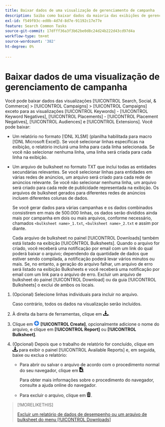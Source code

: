 ```yaml
---
title: Baixar dados de uma visualização de gerenciamento de campanha
description: Saiba como baixar dados da maioria das exibições de gerenciamento de campanha.
exl-id: f549f03c-ed0b-4d7d-8d7e-91192c17e77e
feature: Search Common Tasks
source-git-commit: 17dfff36a3f3b62be0d8c24d24b222d43cd97d4a
workflow-type: tm+mt
source-wordcount: '382'
ht-degree: 0%

---
```


# Baixar dados de uma visualização de gerenciamento de campanha

<!-- Add info about new UI -->

Você pode baixar dados das visualizações [!UICONTROL Search, Social, & Commerce] > [!UICONTROL Campaigns] > [!UICONTROL Campaigns] exceto para as visualizações [!UICONTROL Keywords] - [!UICONTROL Keyword Negatives], [!UICONTROL Placements] - [!UICONTROL Placement Negatives], [!UICONTROL Audiences] e [!UICONTROL Extensions]. Você pode baixar:

* Um relatório no formato [!DNL XLSM] (planilha habilitada para macro [!DNL Microsoft Excel]). Se você selecionar linhas específicas na exibição, o relatório incluirá uma linha para cada linha selecionada. Se você não selecionar nenhuma linha, uma linha será criada para cada linha na exibição.

* Um arquivo de bulksheet no formato TXT que inclui todas as entidades secundárias relevantes. Se você selecionar linhas para entidades em várias redes de anúncios, um arquivo será criado para cada rede de anúncios relevante. Se você não selecionar nenhuma linha, um arquivo será criado para cada rede de publicidade representada na exibição. Os arquivos de bulksheet gerados para diferentes redes de anúncios incluem diferentes colunas de dados.

  Se você gerar dados para várias campanhas e os dados combinados consistirem em mais de 500.000 linhas, os dados serão divididos ainda mais por campanha em dois ou mais arquivos, conforme necessário, chamados `<bulksheet name>_1.txt`, `<bulksheet name>_2.txt` e assim por diante.

  Cada arquivo de bulksheet no painel [!UICONTROL Downloads] também está listado na exibição [!UICONTROL Bulksheets]. Quando o arquivo for criado, você receberá uma notificação por email com um link do qual poderá baixar o arquivo; dependendo da quantidade de dados que estiver sendo compilada, a notificação poderá levar vários minutos ou mais. Se, no entanto, a geração do arquivo falhar, um arquivo de erro será listado na exibição Bulksheets e você receberá uma notificação por email com um link para o arquivo de erro. Excluir um arquivo de bulksheet do painel [!UICONTROL Download] ou da guia [!UICONTROL Bulksheets] o exclui de ambos os locais.

1. (Opcional) Selecione linhas individuais para incluir no arquivo.

   Caso contrário, todos os dados na visualização serão incluídos.

1. À direita da barra de ferramentas, clique em ![Download de Relatório](/help/search-social-commerce/assets/download.png "Download de Relatório").

1. Clique em ![Criar](/help/search-social-commerce/assets/add.png "Criar") **[!UICONTROL Create]**, opcionalmente adicione o nome do arquivo, e clique em **[!UICONTROL Report]** ou **[!UICONTROL Bulksheet]**.

1. (Opcional) Depois que o trabalho de relatório for concluído, clique em ![Download de Relatório](/help/search-social-commerce/assets/download.png "Download de Relatório") para exibir o painel [!UICONTROL Available Reports] e, em seguida, baixe ou exclua o relatório:

   * Para abrir ou salvar o arquivo de acordo com o procedimento normal do seu navegador, clique em ![Baixar planilha](/help/search-social-commerce/assets/download-spreadsheet.png "Baixar planilha").

     Para obter mais informações sobre o procedimento do navegador, consulte a ajuda online do navegador.

   * Para excluir o arquivo, clique em ![Excluir](/help/search-social-commerce/assets/delete.png "Excluir").

>[!MORELIKETHIS]
>
>[Excluir um relatório de dados de desempenho ou um arquivo de bulksheet do menu [!UICONTROL Downloads]](/help/search-social-commerce/common-tasks/navigation-editing-selection/download-delete-data.md)
